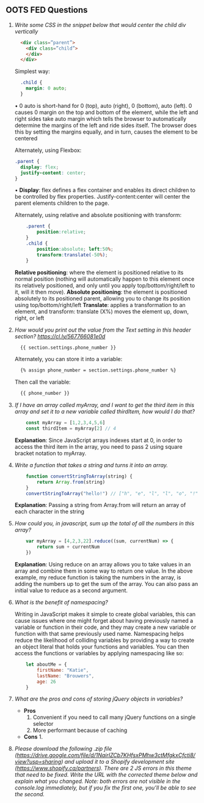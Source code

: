 ## OOTS FED Questions
1. *Write some CSS in the snippet below that would center the child div vertically*
    ```html
      <div class=”parent”>
        <div class=”child”>
        </div>
      </div>
    ```

    Simplest way:

    ```css
      .child {
        margin: 0 auto;
      }
    ```

    • 0 auto is short-hand for 0 (top), auto (right), 0 (bottom), auto (left). 0 causes 0 margin on the top and bottom of the element, while the left and right sides take auto margin which tells the browser to automatically determine the margins of the left and ride sides itself. The browser does this by setting the margins equally, and in turn, causes the element to be centered

    Alternately, using Flexbox:

    ```css
    .parent {
      display: flex;
      justify-content: center;
    }
    ```

    • **Display**: flex defines a flex container and enables its direct children to be controlled by flex properties. Justify-content:center will center the parent elements children to the page.

    Alternately, using relative and absolute positioning with transform:

    ```css
        .parent {
            position:relative;
        }
        .child {
            position:absolute; left:50%;
            transform:translate(-50%);
        }
    ```

    **Relative positioning**: where the element is positioned relative to its normal position (nothing will automatically happen to this element once its relatively positioned, and only until you apply top/bottom/right/left to it, will it then move).
    **Absolute positioning**: the element is positioned absolutely to its positioned parent, allowing you to change its position using top/bottom/right/left
    **Translate**: applies a transformation to an element, and transform: translate (X%) moves the element up, down, right, or left

2.	*How would you print out the value from the Text setting in this header section? https://cl.ly/567766081e0d*

    <!-- {% raw %} -->
    ```html
      {{ section.settings.phone_number }}
    ```
    <!-- {% endraw %}) -->

    Alternately, you can store it into a variable:

    <!-- {% raw %} -->
    ```html
      {% assign phone_number = section.settings.phone_number %}
    ```
    <!-- {% endraw %}) -->

    Then call the variable:
    <!-- {% raw %} -->
    ```html    
      {{ phone_number }}
    ```
    <!-- {% endraw %}) -->

3.	*If I have an array called myArray, and I want to get the third item in this array and set it to a new variable called thirdItem, how would I do that?*

    ```js
        const myArray = [1,2,3,4,5,6]
        const thirdItem = myArray[2] // 4
    ```
    **Explanation**: Since JavaScript arrays indexes start at 0, in order to access the third item in the array, you need to pass 2 using square bracket notation to myArray.

4.	*Write a function that takes a string and turns it into an array.*

    ```js
        function convertStringToArray(string) {
            return Array.from(string)
        }
        convertStringToArray("hello!") // ["h", "e", "l", "l", "o", "!"]
    ```
    **Explanation**: Passing a string from Array.from will return an array of each character in the string

1. *How could you, in javascript, sum up the total of all the numbers in this array?*

    ```js
        var myArray = [4,2,3,22].reduce((sum, currentNum) => {
            return sum + currentNum
        })
    ```

    **Explanation**: Using reduce on an array allows you to take values in an array and combine them in some way to return one value.
    In the above example, my reduce function is taking the numbers in the array, is adding the numbers up to get the sum of the array. You can also pass an initial value to reduce as a second argument.

2. *What is the benefit of namespacing?*

    Writing in JavaScript makes it simple to create global variables, this can cause issues where one might forget about having previously named a variable or function in their code, and they may create a new variable or function with that same previously used name. Namespacing helps reduce the likelihood of colliding variables by providing a way to create an object literal that holds your functions and variables. You can then access the functions or variables by applying namespacing like so:

    ```js
        let aboutMe = {
            firstName: "Katie",
            lastName: "Brouwers",
            age: 26
        }
    ```

3. *What are the pros and cons of storing jQuery objects in variables?*
    - **Pros**
        1. Convenient if you need to call many jQuery functions on a single selector
        2. More performant because of caching
    - **Cons**
        1.

4. *Please download the following .zip file (https://drive.google.com/file/d/1NairIZCb7KHfsxPMhw3ctMfgkxCfcti8/view?usp=sharing) and upload it to a Shopify development site (https://www.shopify.ca/partners). There are 2 JS errors in this theme that need to be fixed. Write the URL with the corrected theme below and explain what you changed.*
*Note: both errors are not visible in the console.log immediately, but if you fix the first one, you’ll be able to see the second.*
